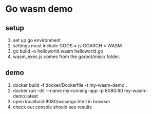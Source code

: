# Go wasm demo

## setup 
1. set up go environment
2. settings must include GOOS = js GOARCH = WASM
3. go build -o helloworld.wasm helloworld.go
4. wasm_exec.js comes from the goroot/misc/ folder.

## demo
1. docker build -f docker/Dockerfile -t my-wasm-demo .
2. docker run -dit --name my-running-app -p 8080:80 my-wasm-demo:latest
3. open localhost:8080/wasmgo.html in browser
4. check out console should see results 
